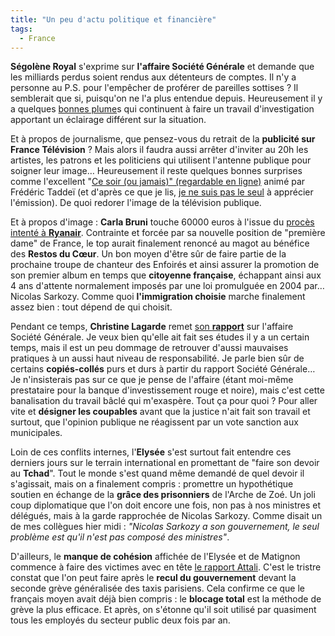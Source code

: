 ```yaml
---
title: "Un peu d'actu politique et financière"
tags:
  - France
---
```


**S&#233;gol&#232;ne Royal** s'exprime sur **l'affaire Soci&#233;t&#233;
G&#233;n&#233;rale** et demande que les milliards perdus soient rendus aux
d&#233;tenteurs de comptes. Il n'y a personne au P.S. pour l'emp&#234;cher de
prof&#233;rer de pareilles sottises&nbsp;? Il semblerait que si, puisqu'on ne
l'a plus entendue depuis. Heureusement il y a quelques
[bonnes plume](http://www.lesechos.fr/31/01/2008/LesEchos/20100-083-ECH_societe-generale---chef-d-oeuvre-en-peril.htm)s
qui continuent &#224; faire un travail d'investigation apportant un
&#233;clairage diff&#233;rent sur la situation.</p>

Et &#224; propos de journalisme, que pensez-vous du retrait de la
**publicit&#233; sur France T&#233;l&#233;vision**&nbsp;? Mais alors il faudra
aussi arr&#234;ter d'inviter au 20h les artistes, les patrons et les politiciens
qui utilisent l'antenne publique pour soigner leur image… Heureusement il reste
quelques bonnes surprises comme l'excellent
&quot;[Ce soir (ou jamais)&quot; (regardable en ligne)](http://www.france2.fr/emissions/ce-soir-ou-jamais)
anim&#233; par Fr&#233;d&#233;ric Tadde&#239; (et d'apr&#232;s ce que je lis,
[je ne suis pas le seul](http://www.leblogfinance.com/2008/01/c-du-bidon.html)
&#224; appr&#233;cier l'&#233;mission). De quoi redorer l'image de la
t&#233;l&#233;vision publique.

Et &#224; propos d'image&nbsp;: **Carla Bruni** touche 60000 euros &#224;
l'issue du
[proc&#232;s intent&#233; &#224; **Ryanair**](http://www.lepoint.fr/actualites-societe/2008-01-30/nicolas-sarkozy-poursuit-ryanair/920/0/221241).
Contrainte et forc&#233;e par sa nouvelle position de &quot;premi&#232;re
dame&quot; de France, le top aurait finalement renonc&#233; au magot au
b&#233;n&#233;fice des **Restos du C&#339;ur**. Un bon moyen d'&#234;tre
s&#251;r de faire partie de la prochaine troupe de chanteur des Enfoir&#233;s et
ainsi assurer la promotion de son premier album en temps que **citoyenne
fran&#231;aise**, &#233;chappant ainsi aux 4 ans d'attente normalement
impos&#233;s par une loi promulgu&#233;e en 2004 par… Nicolas Sarkozy. Comme
quoi **l'immigration choisie** marche finalement assez bien&nbsp;: tout
d&#233;pend de qui choisit.

Pendant ce temps, **Christine Lagarde** remet
[son **rapport**](http://medias.lemonde.fr/mmpub/edt/doc/20080204/1007015_rap_societe_generale080204.pdf)
sur l'affaire Soci&#233;t&#233; G&#233;n&#233;rale. Je veux bien qu'elle ait
fait ses &#233;tudes il y a un certain temps, mais il est un peu dommage de
retrouver d'aussi mauvaises pratiques &#224; un aussi haut niveau de
responsabilit&#233;. Je parle bien s&#251;r de certains
**copi&#233;s-coll&#233;s** purs et durs &#224; partir du rapport
Soci&#233;t&#233; G&#233;n&#233;rale… Je n'insisterais pas sur ce que je pense
de l'affaire (&#233;tant moi-m&#234;me prestataire pour la banque
d'investissement rouge et noire), mais c'est cette banalisation du travail
b&#226;cl&#233; qui m'exasp&#232;re. Tout &#231;a pour quoi&nbsp;? Pour aller
vite et **d&#233;signer les coupables** avant que la justice n'ait fait son
travail et surtout, que l'opinion publique ne r&#233;agissent par un vote
sanction aux municipales.

Loin de ces conflits internes, l'**Elys&#233;e** s'est surtout fait entendre ces
derniers jours sur le terrain international en promettant de &quot;faire son
devoir au **Tchad**&quot;. Tout le monde s'est quand m&#234;me demand&#233; de
quel devoir il s'agissait, mais on a finalement compris&nbsp;: promettre un
hypoth&#233;tique soutien en &#233;change de la **gr&#226;ce des prisonniers**
de l'Arche de Zo&#233;. Un joli coup diplomatique que l'on doit encore une fois,
non pas &#224; nos ministres et d&#233;l&#233;gu&#233;s, mais &#224; la garde
rapproch&#233;e de Nicolas Sarkozy. Comme disait un de mes coll&#232;gues hier
midi&nbsp;: _&quot;Nicolas Sarkozy a son gouvernement, le seul probl&#232;me est
qu'il n'est pas compos&#233; des ministres&quot;_.

D'ailleurs, le **manque de coh&#233;sion** affich&#233;e de l'Elys&#233;e et de
Matignon commence &#224; faire des victimes avec en t&#234;te
[le rapport Attali](http://www.ladocumentationfrancaise.fr/var/storage/rapports-publics/084000041/0000.pdf).
C'est le tristre constat que l'on peut faire apr&#232;s le **recul du
gouvernement** devant la seconde gr&#232;ve g&#233;n&#233;ralis&#233;e des taxis
parisiens. Cela confirme ce que le fran&#231;ais moyen avait d&#233;j&#224; bien
compris&nbsp;: le **blocage total** est la m&#233;thode de gr&#232;ve la plus
efficace. Et apr&#232;s, on s'&#233;tonne qu'il soit utilis&#233; par quasiment
tous les employ&#233;s du secteur public deux fois par an.
